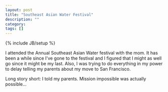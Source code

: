 ```yaml
---
layout: post
title: "Southeast Asian Water Festival"
description: ""
category: 
tags: []
---
```

{% include JB/setup %}

I attended the Annual Southeast Asian Water festival with the mom. It has been a while since I've gone to the festival and I figured that I might as well go since it might be my last. Also, I was trying to do everything in my power to delay telling my parents about my move to San Francisco.

Long story short: I told my parents. Mission impossible was actually possible...